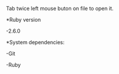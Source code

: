 Tab twice left mouse buton on file to open it.

*Ruby version

-2.6.0

*System dependencies:

-Git

-Ruby

